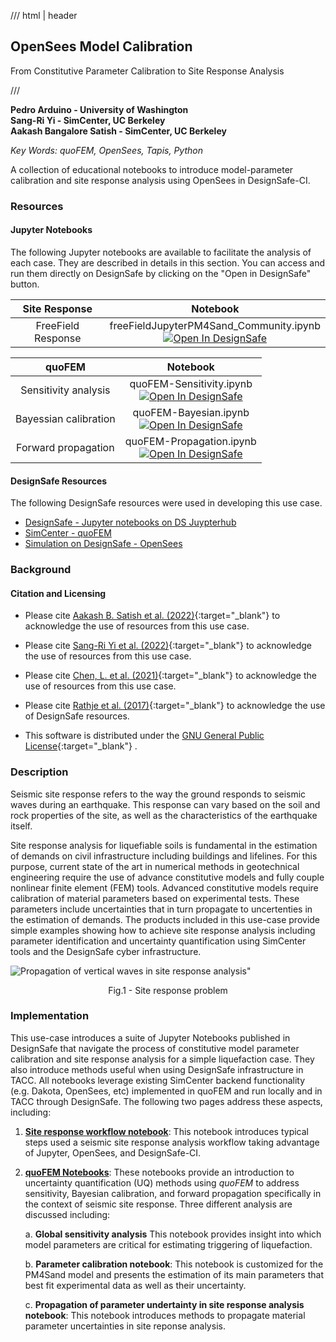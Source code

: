 /// html | header

## OpenSees Model Calibration

From Constitutive Parameter Calibration to Site Response Analysis

///

**Pedro Arduino - University of Washington**  <br>
**Sang-Ri Yi - SimCenter, UC Berkeley**  <br>
**Aakash Bangalore Satish - SimCenter, UC Berkeley**

*Key Words: quoFEM, OpenSees, Tapis, Python*

A collection of educational notebooks to introduce model-parameter calibration and site response analysis using OpenSees in DesignSafe-CI.

### Resources
 
#### Jupyter Notebooks
The following Jupyter notebooks are available to facilitate the analysis of each case. They are described in details in this section. You can access and run them directly on DesignSafe by clicking on the "Open in DesignSafe" button.

| Site Response | Notebook |
| :-------: | :---------:  |
| FreeField Response | freeFieldJupyterPM4Sand_Community.ipynb <br> [![Open In DesignSafe](https://raw.githubusercontent.com/geoelements/LearnMPM/main/DesignSafe-Badge.svg)](https://jupyter.designsafe-ci.org/hub/user-redirect/lab/tree/CommunityData/Jupyter%20Notebooks%20for%20Civil%20Engineering%20Courses/University_of_Washington/freeFieldJupyterPM4Sand/freeFieldJupyterPM4Sand_Community.ipynb) |

| quoFEM | Notebook |
| :-------: | :---------:  |
| Sensitivity analysis     | quoFEM-Sensitivity.ipynb <br> [![Open In DesignSafe](https://raw.githubusercontent.com/geoelements/LearnMPM/main/DesignSafe-Badge.svg)](https://jupyter.designsafe-ci.org/hub/user-redirect/lab/tree/CommunityData/Jupyter%20Notebooks%20for%20Civil%20Engineering%20Courses/University_of_Washington/quoFEM_Example1/GlobalSensitivity/quoFEM-Sensitivity.ipynb)|
| Bayessian calibration     | quoFEM-Bayesian.ipynb <br> [![Open In DesignSafe](https://raw.githubusercontent.com/geoelements/LearnMPM/main/DesignSafe-Badge.svg)](https://jupyter.designsafe-ci.org/hub/user-redirect/lab/tree/CommunityData/Jupyter%20Notebooks%20for%20Civil%20Engineering%20Courses/University_of_Washington/quoFEM_Example1/BayesianCalibration/quoFEM-Bayesian.ipynb)|
| Forward propagation  | quoFEM-Propagation.ipynb <br> [![Open In DesignSafe](https://raw.githubusercontent.com/geoelements/LearnMPM/main/DesignSafe-Badge.svg)](https://jupyter.designsafe-ci.org/hub/user-redirect/lab/tree/CommunityData/Jupyter%20Notebooks%20for%20Civil%20Engineering%20Courses/University_of_Washington/quoFEM_Example1/ForwardPropagation/quoFEM-Propagation.ipynb)|


#### DesignSafe Resources
The following DesignSafe resources were used in developing this use case.

* [DesignSafe - Jupyter notebooks on DS Juypterhub](https://www.designsafe-ci.org/rw/workspace/#!/Jupyter::Analysis)<br/>
* [SimCenter - quoFEM](https://simcenter.designsafe-ci.org/research-tools/quofem-application)<br/>
* [Simulation on DesignSafe - OpenSees](https://www.designsafe-ci.org/rw/workspace/#!/OpenSees::Simulation)<br/>


### Background

#### Citation and Licensing
* Please cite [Aakash B. Satish et al. (2022)](https://doi.org/10.1007/978-3-031-11898-2_152){:target="_blank"}  to acknowledge the use of resources from this use case.<br/>

* Please cite [Sang-Ri Yi et al. (2022)](https://doi.org/10.1007/978-3-031-30125-4_6){:target="_blank"}  to acknowledge the use of resources from this use case.<br/>

* Please cite [Chen, L. et al. (2021)](https://peer.berkeley.edu/sites/default/files/2021_chen_final.pdf){:target="_blank"}  to acknowledge the use of resources from this use case.

* Please cite [Rathje et al. (2017)](https://doi.org/10.1061/(ASCE)NH.1527-6996.0000246){:target="_blank"}  to acknowledge the use of DesignSafe resources.

* This software is distributed under the [GNU General Public License](https://www.gnu.org/licenses/gpl-3.0.html){:target="_blank"} .

### Description

Seismic site response refers to the way the ground responds to seismic waves during an earthquake. This response can vary based on the soil and rock properties of the site, as well as the characteristics of the earthquake itself. 

Site response analysis for liquefiable soils is fundamental in the estimation of demands on civil infrastructure including buildings and lifelines. For this purpose, current state of the art in numerical methods in geotechnical engineering require the use of advance constitutive models and fully couple nonlinear finite element (FEM) tools. Advanced constitutive models require calibration of material parameters based on experimental tests. These parameters include uncertainties that in turn propagate to uncertenties in the estimation of demands. The products included in this use-case provide simple examples showing how to achieve site response analysis including parameter identification and uncertainty quantification using SimCenter tools and the DesignSafe cyber infrastructure.



![Propagation of vertical waves in site response analysis"](./img/SRschematic2.PNG "Fig.1 - Site response problem")
<p style="text-align: center;"> Fig.1 - Site response problem </p>

### Implementation

This use-case introduces a suite of Jupyter Notebooks published in DesignSafe that navigate the process of  constitutive model parameter calibration and site response analysis for a simple liquefaction case. They also introduce methods useful when using DesignSafe infrastructure in TACC. All notebooks leverage existing SimCenter backend functionality (e.g. Dakota, OpenSees, etc) implemented in quoFEM and run locally and in TACC through DesignSafe. The following two pages address these aspects, including:

1. [**Site response workflow notebook**](./usecase_siteResponse.md): This notebook introduces typical steps used a seismic site response analysis workflow taking advantage of Jupyter, OpenSees, and DesignSafe-CI.

2. [**quoFEM Notebooks**](./usecase_quoFEM.md): These notebooks provide an introduction to uncertainty quantification (UQ) methods using *quoFEM* to address sensitivity, Bayesian calibration, and forward propagation specifically in the context of seismic site response. Three different analysis are discussed including:

    a. **Global sensitivity analysis** This notebook provides insight into which model parameters are critical for estimating triggering of liquefaction.

    b. **Parameter calibration notebook**: This  notebook is customized for the PM4Sand model and presents the estimation of its main parameters that best fit experimental data as well as their uncertainty.

    c. **Propagation of parameter undertainty in site response analysis notebook**: This notebook introduces methods to propagate material parameter uncertainties in site reponse analysis.


